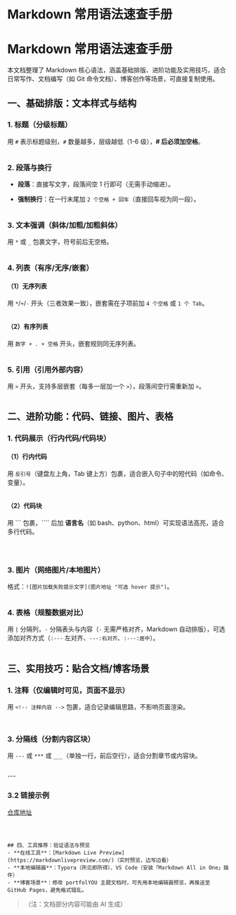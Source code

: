 # Markdown 常用语法速查手册

# Markdown 常用语法速查手册

本文档整理了 Markdown 核心语法，涵盖基础排版、进阶功能及实用技巧，适合日常写作、文档编写（如 Git 命令文档）、博客创作等场景，可直接复制使用。

## 一、基础排版：文本样式与结构

### 1. 标题（分级标题）

用 `#` 表示标题级别，`#` 数量越多，层级越低（1-6 级），**# 后必须加空格**。

```Markdown

```

### 2. 段落与换行

- **段落**：直接写文字，段落间空 1 行即可（无需手动缩进）。

- **强制换行**：在一行末尾加 `2 个空格 + 回车`（直接回车视为同一段）。

```Markdown

```

### 3. 文本强调（斜体/加粗/加粗斜体）

用 `*` 或 `_` 包裹文字，符号前后无空格。

```Markdown

```

### 4. 列表（有序/无序/嵌套）

#### （1）无序列表

用 `*`/`+`/`-` 开头（三者效果一致），嵌套需在子项前加 `4 个空格` 或 `1 个 Tab`。

```Markdown

```

#### （2）有序列表

用 `数字 + . + 空格` 开头，嵌套规则同无序列表。

```Markdown

```

### 5. 引用（引用外部内容）

用 `>` 开头，支持多层嵌套（每多一层加一个 `>`），段落间空行需重新加 `>`。

```Markdown

```

## 二、进阶功能：代码、链接、图片、表格

### 1. 代码展示（行内代码/代码块）

#### （1）行内代码

用 `反引号`（键盘左上角，Tab 键上方）包裹，适合嵌入句子中的短代码（如命令、变量）。

```Markdown

```

#### （2）代码块

用 ``` 包裹，```` 后加 **语言名**（如 bash、python、html）可实现语法高亮，适合多行代码。

```Markdown

```

<!-- Python 代码示例 -->

```Python

```

```Plain Text

```

### 3. 图片（网络图片/本地图片）

格式：`![图片加载失败提示文字](图片地址 "可选 hover 提示")`。

```Markdown

```

### 4. 表格（规整数据对比）

用 `|` 分隔列，`-` 分隔表头与内容（`-` 无需严格对齐，Markdown 自动排版），可选添加对齐方式（`:---` 左对齐、`---:右对齐`、`:---:居中`）。

```Markdown

```

## 三、实用技巧：贴合文档/博客场景

### 1. 注释（仅编辑时可见，页面不显示）

用 `<!-- 注释内容 -->` 包裹，适合记录编辑思路，不影响页面渲染。

```Markdown

```

```Plain Text

```

### 3. 分隔线（分割内容区块）

用 `---` 或 `***` 或 `___`（单独一行，前后空行），适合分割章节或内容块。

```Markdown

```

---  <!-- 分隔线 -->

### 3.2 链接示例

[仓库地址](https://github.com/%E7%94%A8%E6%88%B7%E5%90%8D/%E4%BB%93%E5%BA%93%E5%90%8D)

```Plain Text



## 四、工具推荐：验证语法与预览
- **在线工具**：[Markdown Live Preview](https://markdownlivepreview.com/)（实时预览，边写边看）
- **本地编辑器**：Typora（所见即所得）、VS Code（安装「Markdown All in One」插件）
- **博客场景**：修改 portfolYOU 主题文档时，可先用本地编辑器预览，再推送至 GitHub Pages，避免格式错乱。
```

> （注：文档部分内容可能由 AI 生成）